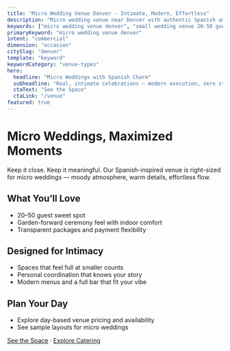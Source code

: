 ```yaml
---
title: "Micro Wedding Venue Denver - Intimate, Modern, Effortless"
description: "Micro wedding venue near Denver with authentic Spanish ambiance. Intimate ceremonies for 20–50 guests with transparent pricing."
keywords: ["micro wedding venue denver", "small wedding venue 20-50 guests", "intimate wedding colorado", "micro wedding westminster"]
primaryKeyword: "micro wedding venue denver"
intent: "commercial"
dimension: "occasion"
citySlug: "denver"
template: "keyword"
keywordCategory: "venue-types"
hero:
  headline: "Micro Weddings with Spanish Charm"
  subheadline: "Real, intimate celebrations — modern execution, zero stress"
  ctaText: "See the Space"
  ctaLink: "/venue"
featured: true
---
```


# Micro Weddings, Maximized Moments

Keep it close. Keep it meaningful. Our Spanish-inspired venue is right-sized for micro weddings — moody atmosphere, warm details, effortless flow.

## What You’ll Love

- 20–50 guest sweet spot
- Garden-forward ceremony feel with indoor comfort
- Transparent packages and payment flexibility

## Designed for Intimacy

- Spaces that feel full at smaller counts
- Personal coordination that knows your story
- Modern menus and a full bar that fit your vibe

## Plan Your Day

- Explore day-based venue pricing and availability
- See sample layouts for micro weddings

[See the Space](/venue) · [Explore Catering](/catering)

